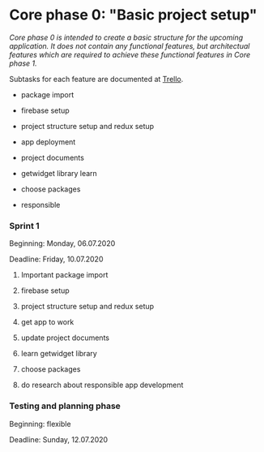 # Core phase 0: "Basic project setup"



*Core phase 0 is intended to create a basic structure for the upcoming application. It does not contain any functional features, but architectual features which are required to achieve these functional features in Core phase 1.*



Subtasks for each feature are documented at [Trello](https://trello.com/b/QVR689FV/bookery).



- package import

- firebase setup

- project structure setup and redux setup

- app deployment

- project documents

- getwidget library learn

- choose packages

- responsible



### Sprint 1

Beginning: Monday, 06.07.2020

Deadline: Friday, 10.07.2020

1. Important package import

2. firebase setup

3. project structure setup and redux setup

4. get app to work

5. update project documents

6. learn getwidget library

7. choose packages

8. do research about responsible app development



### Testing and planning phase

Beginning: flexible

Deadline: Sunday, 12.07.2020


